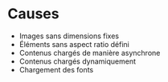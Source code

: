 # Causes

- Images sans dimensions fixes
- Éléments sans aspect ratio défini
- Contenus chargés de manière asynchrone
- Contenus chargés dynamiquement
- Chargement des fonts
